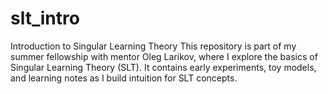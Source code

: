 # slt_intro
Introduction to Singular Learning Theory This repository is part of my summer fellowship with mentor Oleg Larikov, where I explore the basics of Singular Learning Theory (SLT). It contains early experiments, toy models, and learning notes as I build intuition for SLT concepts.
